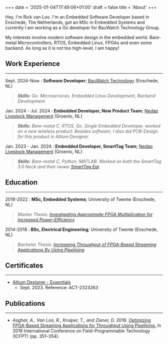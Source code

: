 +++
date = '2025-01-04T17:49:06+01:00'
draft = false
title = 'About'
+++

Hey, I'm Rick van Loo. I'm an Embedded Software Developer based in Enschede, The Netherlands, got an MSc in Embedded Systems and currently I am working as a Go developer for BauWatch Technology Group. 

My interests involve modern software design in the embedded world. Bare-metal Microcontrollers, RTOS, Embedded Linux, FPGAs and even some backend. As long as it is not too high-level, I am happy!

## Work Experience
---------

Sept. 2024-Now 
:   **Software Developer**; [BauWatch Technology](https://www.bauwatch.com/en-gb/) (Enschede, NL)
>***Skills:** Go. Microservices.
Embedded Linux Development, Backend Development* 

Jan. 2024 - Jul. 2024 
:   **Embedded Developer, New Product Team**; [Nedap Livestock Management](https://nedap-livestockmanagement.com/) (Groenlo, NL)
>***Skills:** Bare-metal C, RTOS, Go.
Single Embedded Developer, worked on a new wireless product. Besides software, I also did PCB-Design for this product in Altium Designer.*


Jan. 2023 - Jan. 2024 
:   **Embedded Developer, SmartTag Team**; [Nedap Livestock Management](https://nedap-livestockmanagement.com/) (Groenlo, NL)
>***Skills:** Bare-metal C, Python, MATLAB.
Worked on both the SmartTag 3.0 Neck and their newer [SmartTag Ear](https://nedap-livestockmanagement.com/nedap-smarttag-ear/).*


## Education
---------

2018-2022
:   **MSc, Embedded Systems**; University of Twente (Enschede, NL)
>*Master Thesis: [Investigating Approximate FPGA Multiplication for Increased Power-Efficiency](https://essay.utwente.nl/93756/)*

2014-2018
:   **BSc, Electrical Engineering**; University of Twente (Enschede, NL)
>*Bachelor Thesis: [Increasing Throughput of FPGA-Based Streaming Applications By Using Pipelining](https://essay.utwente.nl/77012/)*


## Certificates
---------

* [Altium Designer - Essentials](https://certificates.live.altium.com/?Id=bf982835-ceb2-524c-61c5-83e53e26893c) 
   * Sept. 2023. Reference: ACT-2323263

## Publications
---------
* *Asghar, A., Van Loo, R., Kruiper, T., and Ziener, D.* 2019. [Optimizing FPGA-Based Streaming Applications for Throughput Using Pipelining.](https://ieeexplore.ieee.org/abstract/document/8977878) In 2019 International Conference on Field-Programmable Technology (ICFPT) (pp. 351–354).

